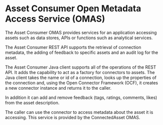 <!-- SPDX-License-Identifier: Apache-2.0 -->

# Asset Consumer Open Metadata Access Service (OMAS)

The Asset Consumer OMAS provides services for an application
accessing assets such as data stores, APIs or functions such as analytical services.

The Asset Consumer REST API supports the retrieval of connection metadata, the
adding of feedback to specific assets and an audit log for the asset.

The Asset Consumer Java client supports all of the operations of the REST API.
It adds the capability to act as a factory for connectors to assets.
The Java client takes the name or id of a connection, looks up the properties
of the connection and, using the Open Connector Framework (OCF), it creates a new
connector instance and returns it to the caller.

In addition it can add and remove feedback (tags, ratings, comments, likes) from
the asset description.

The caller can use the connector to access metadata about the
asset it is accessing.   This service is provided by the ConnectedAsset OMAS.

